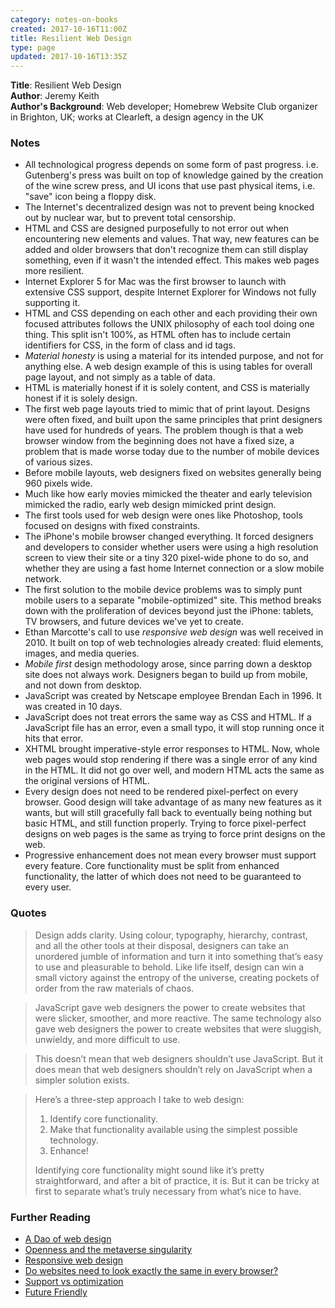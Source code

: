 ```yaml
---
category: notes-on-books
created: 2017-10-16T11:00Z
title: Resilient Web Design
type: page
updated: 2017-10-16T13:35Z
---
```


**Title**: Resilient Web Design<br>
**Author**: Jeremy Keith<br>
**Author's Background**: Web developer; Homebrew Website Club organizer in Brighton, UK; works at Clearleft, a design agency in the UK

### Notes

- All technological progress depends on some form of past progress. i.e. Gutenberg's press was built on top of knowledge gained by the creation of the wine screw press, and UI icons that use past physical items, i.e. "save" icon being a floppy disk.
- The Internet's decentralized design was not to prevent being knocked out by nuclear war, but to prevent total censorship.
- HTML and CSS are designed purposefully to not error out when encountering new elements and values. That way, new features can be added and older browsers that don't recognize them can still display something, even if it wasn't the intended effect. This makes web pages more resilient.
- Internet Explorer 5 for Mac was the first browser to launch with extensive CSS support, despite Internet Explorer for Windows not fully supporting it.
- HTML and CSS depending on each other and each providing their own focused attributes follows the UNIX philosophy of each tool doing one thing. This split isn't 100%, as HTML often has to include certain identifiers for CSS, in the form of class and id tags.
- *Material honesty* is using a material for its intended purpose, and not for anything else. A web design example of this is using tables for overall page layout, and not simply as a table of data.
- HTML is materially honest if it is solely content, and CSS is materially honest if it is solely design.
- The first web page layouts tried to mimic that of print layout. Designs were often fixed, and built upon the same principles that print designers have used for hundreds of years. The problem though is that a web browser window from the beginning does not have a fixed size, a problem that is made worse today due to the number of mobile devices of various sizes.
- Before mobile layouts, web designers fixed on websites generally being 960 pixels wide.
- Much like how early movies mimicked the theater and early television mimicked the radio, early web design mimicked print design.
- The first tools used for web design were ones like Photoshop, tools focused on designs with fixed constraints.
- The iPhone's mobile browser changed everything. It forced designers and developers to consider whether users were using a high resolution screen to view their site or a tiny 320 pixel-wide phone to do so, and whether they are using a fast home Internet connection or a slow mobile network.
- The first solution to the mobile device problems was to simply punt mobile users to a separate "mobile-optimized" site. This method breaks down with the proliferation of devices beyond just the iPhone: tablets, TV browsers, and future devices we've yet to create.
- Ethan Marcotte's call to use *responsive web design* was well received in 2010. It built on top of web technologies already created: fluid elements, images, and media queries.
- *Mobile first* design methodology arose, since parring down a desktop site does not always work. Designers began to build up from mobile, and not down from desktop.
- JavaScript was created by Netscape employee Brendan Each in 1996. It was created in 10 days.
- JavaScript does not treat errors the same way as CSS and HTML. If a JavaScript file has an error, even a small typo, it will stop running once it hits that error.
- XHTML brought imperative-style error responses to HTML. Now, whole web pages would stop rendering if there was a single error of any kind in the HTML. It did not go over well, and modern HTML acts the same as the original versions of HTML.
- Every design does not need to be rendered pixel-perfect on every browser. Good design will take advantage of as many new features as it wants, but will still gracefully fall back to eventually being nothing but basic HTML, and still function properly. Trying to force pixel-perfect designs on web pages is the same as trying to force print designs on the web.
- Progressive enhancement does not mean every browser must support every feature. Core functionality must be split from enhanced functionality, the latter of which does not need to be guaranteed to every user.

### Quotes

> Design adds clarity. Using colour, typography, hierarchy, contrast, and all the other tools at their disposal, designers can take an unordered jumble of information and turn it into something that’s easy to use and pleasurable to behold. Like life itself, design can win a small victory against the entropy of the universe, creating pockets of order from the raw materials of chaos.

<div></div>

> JavaScript gave web designers the power to create websites that were slicker, smoother, and more reactive. The same technology also gave web designers the power to create websites that were sluggish, unwieldy, and more difficult to use.

<div></div>

> This doesn’t mean that web designers shouldn’t use JavaScript. But it does mean that web designers shouldn’t rely on JavaScript when a simpler solution exists.

<div></div>

> Here’s a three-step approach I take to web design:
> 
> 1. Identify core functionality.
> 2. Make that functionality available using the simplest possible technology.
> 3. Enhance!
> 
> Identifying core functionality might sound like it’s pretty straightforward, and after a bit of practice, it is. But it can be tricky at first to separate what’s truly necessary from what’s nice to have.

### Further Reading

- [A Dao of web design](https://alistapart.com/article/dao)
- [Openness and the metaverse singularity](http://www.kurzweilai.net/openness-and-the-metaverse-singularity)
- [Responsive web design](https://alistapart.com/article/responsive-web-design)
- [Do websites need to look exactly the same in every browser?](http://dowebsitesneedtolookexactlythesameineverybrowser.com)
- [Support vs optimization](http://bradfrost.com/blog/mobile/support-vs-optimization/)
- [Future Friendly](http://futurefriendlyweb.com)
